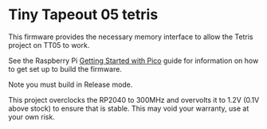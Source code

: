 # Tiny Tapeout 05 tetris

This firmware provides the necessary memory interface to allow the Tetris project on TT05 to work.

See the Raspberry Pi [Getting Started with Pico](https://datasheets.raspberrypi.com/pico/getting-started-with-pico.pdf) guide for information on how to get set up to build the firmware.

Note you must build in Release mode.

This project overclocks the RP2040 to 300MHz and overvolts it to 1.2V (0.1V above stock) to ensure that is stable.  This may void your warranty, use at your own risk.
